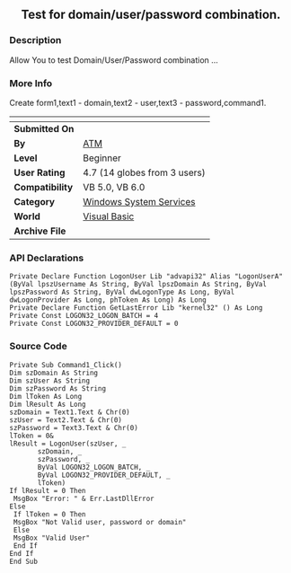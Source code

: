 ﻿<div align="center">

## Test for domain/user/password combination\.


</div>

### Description

Allow You to test Domain/User/Password combination ...
 
### More Info
 
Create form1,text1 - domain,text2 - user,text3 - password,command1.


<span>             |<span>
---                |---
**Submitted On**   |
**By**             |[ATM](https://github.com/Planet-Source-Code/PSCIndex/blob/master/ByAuthor/atm.md)
**Level**          |Beginner
**User Rating**    |4.7 (14 globes from 3 users)
**Compatibility**  |VB 5\.0, VB 6\.0
**Category**       |[Windows System Services](https://github.com/Planet-Source-Code/PSCIndex/blob/master/ByCategory/windows-system-services__1-35.md)
**World**          |[Visual Basic](https://github.com/Planet-Source-Code/PSCIndex/blob/master/ByWorld/visual-basic.md)
**Archive File**   |[](https://github.com/Planet-Source-Code/atm-test-for-domain-user-password-combination__1-7265/archive/master.zip)

### API Declarations

```
Private Declare Function LogonUser Lib "advapi32" Alias "LogonUserA" (ByVal lpszUsername As String, ByVal lpszDomain As String, ByVal lpszPassword As String, ByVal dwLogonType As Long, ByVal dwLogonProvider As Long, phToken As Long) As Long
Private Declare Function GetLastError Lib "kernel32" () As Long
Private Const LOGON32_LOGON_BATCH = 4
Private Const LOGON32_PROVIDER_DEFAULT = 0
```


### Source Code

```
Private Sub Command1_Click()
Dim szDomain As String
Dim szUser As String
Dim szPassword As String
Dim lToken As Long
Dim lResult As Long
szDomain = Text1.Text & Chr(0)
szUser = Text2.Text & Chr(0)
szPassword = Text3.Text & Chr(0)
lToken = 0&
lResult = LogonUser(szUser, _
       szDomain, _
       szPassword, _
       ByVal LOGON32_LOGON_BATCH, _
       ByVal LOGON32_PROVIDER_DEFAULT, _
       lToken)
If lResult = 0 Then
 MsgBox "Error: " & Err.LastDllError
Else
 If lToken = 0 Then
 MsgBox "Not Valid user, password or domain"
 Else
 MsgBox "Valid User"
 End If
End If
End Sub
```

